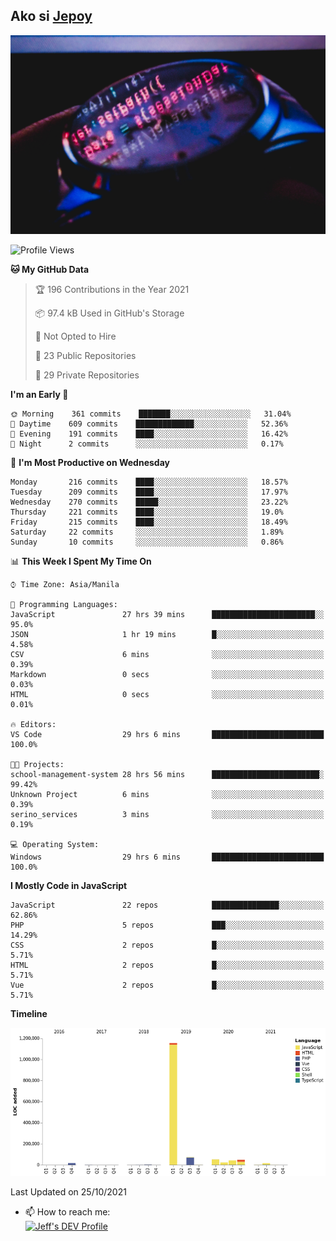 ## Ako si [Jepoy](https://github.com/je-poy)
![je-poy-cover-img](imgs/cover.jpeg)

<!--START_SECTION:waka-->
![Profile Views](http://img.shields.io/badge/Profile%20Views-0-blue)

**🐱 My GitHub Data** 

> 🏆 196 Contributions in the Year 2021
 > 
> 📦 97.4 kB Used in GitHub's Storage 
 > 
> 🚫 Not Opted to Hire
 > 
> 📜 23 Public Repositories 
 > 
> 🔑 29 Private Repositories  
 > 
**I'm an Early 🐤** 

```text
🌞 Morning    361 commits    ███████░░░░░░░░░░░░░░░░░░   31.04% 
🌆 Daytime    609 commits    █████████████░░░░░░░░░░░░   52.36% 
🌃 Evening    191 commits    ████░░░░░░░░░░░░░░░░░░░░░   16.42% 
🌙 Night      2 commits      ░░░░░░░░░░░░░░░░░░░░░░░░░   0.17%

```
📅 **I'm Most Productive on Wednesday** 

```text
Monday       216 commits    ████░░░░░░░░░░░░░░░░░░░░░   18.57% 
Tuesday      209 commits    ████░░░░░░░░░░░░░░░░░░░░░   17.97% 
Wednesday    270 commits    █████░░░░░░░░░░░░░░░░░░░░   23.22% 
Thursday     221 commits    ████░░░░░░░░░░░░░░░░░░░░░   19.0% 
Friday       215 commits    ████░░░░░░░░░░░░░░░░░░░░░   18.49% 
Saturday     22 commits     ░░░░░░░░░░░░░░░░░░░░░░░░░   1.89% 
Sunday       10 commits     ░░░░░░░░░░░░░░░░░░░░░░░░░   0.86%

```


📊 **This Week I Spent My Time On** 

```text
⌚︎ Time Zone: Asia/Manila

💬 Programming Languages: 
JavaScript               27 hrs 39 mins      ███████████████████████░░   95.0% 
JSON                     1 hr 19 mins        █░░░░░░░░░░░░░░░░░░░░░░░░   4.58% 
CSV                      6 mins              ░░░░░░░░░░░░░░░░░░░░░░░░░   0.39% 
Markdown                 0 secs              ░░░░░░░░░░░░░░░░░░░░░░░░░   0.03% 
HTML                     0 secs              ░░░░░░░░░░░░░░░░░░░░░░░░░   0.01%

🔥 Editors: 
VS Code                  29 hrs 6 mins       █████████████████████████   100.0%

🐱‍💻 Projects: 
school-management-system 28 hrs 56 mins      ████████████████████████░   99.42% 
Unknown Project          6 mins              ░░░░░░░░░░░░░░░░░░░░░░░░░   0.39% 
serino_services          3 mins              ░░░░░░░░░░░░░░░░░░░░░░░░░   0.19%

💻 Operating System: 
Windows                  29 hrs 6 mins       █████████████████████████   100.0%

```

**I Mostly Code in JavaScript** 

```text
JavaScript               22 repos            ███████████████░░░░░░░░░░   62.86% 
PHP                      5 repos             ███░░░░░░░░░░░░░░░░░░░░░░   14.29% 
CSS                      2 repos             █░░░░░░░░░░░░░░░░░░░░░░░░   5.71% 
HTML                     2 repos             █░░░░░░░░░░░░░░░░░░░░░░░░   5.71% 
Vue                      2 repos             █░░░░░░░░░░░░░░░░░░░░░░░░   5.71%

```


**Timeline**

![Chart not found](https://raw.githubusercontent.com/je-poy/je-poy/main/charts/bar_graph.png) 


 Last Updated on 25/10/2021
<!--END_SECTION:waka-->

- 📫 How to reach me: <br />
[<img src="https://d2fltix0v2e0sb.cloudfront.net/dev-badge.svg" width="50" alt="Jeff's DEV Profile" />](https://dev.to/jepoy)
<!--
**je-poy/je-poy** is a ✨ _special_ ✨ repository because its `README.md` (this file) appears on your GitHub profile.

Here are some ideas to get you started:

- 🔭 I’m currently working on ...
- 🌱 I’m currently learning ...
- 👯 I’m looking to collaborate on ...
- 🤔 I’m looking for help with ...
- 💬 Ask me about ...

- 😄 Pronouns: ...
- ⚡ Fun fact: ...
-->
